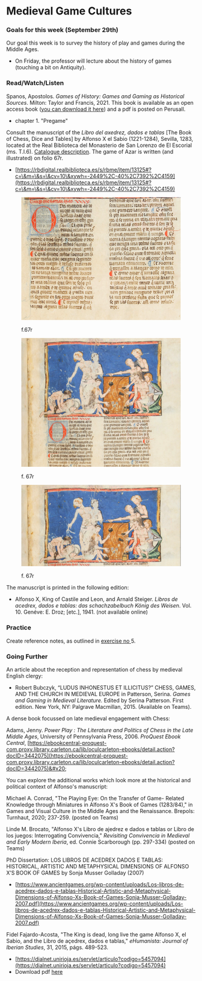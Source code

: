 # Medieval Game Cultures

### Goals for this week (September 29th)

Our goal this week is to survey the history of play and games during the Middle Ages.&#x20;

* On Friday, the professor will lecture about the history of games (touching a bit on Antiquity).

### Read/Watch/Listen

Spanos, Apostolos. _Games of History: Games and Gaming as Historical Sources_. Milton: Taylor and Francis, 2021. This book is available as an open access book ([you can download it here](https://www.taylorfrancis.com/books/oa-mono/10.4324/9780429342479/games-history-apostolos-spanos)) and a pdf is posted on Perusall.

* chapter 1. "Pregame"

Consult the manuscript of the _Libro del axedrez, dados e tablas_ \[The Book of Chess, Dice and Tables] by Alfonso X el Sabio (1221-1284), Sevilla, 1283, located at the Real Biblioteca del Monasterio de San Lorenzo de El Escorial (ms. T.I.6). [Catalogue description](https://rbmecat.patrimonionacional.es/cgi-bin/koha/opac-detail.pl?biblionumber=825). The game of Azar is written (and illustrated) on folio 67r.&#x20;

* [https://rbdigital.realbiblioteca.es/s/rbme/item/13125#?c=\&m=\&s=\&cv=10\&xywh=-2449%2C-40%2C7392%2C4159](https://rbdigital.realbiblioteca.es/s/rbme/item/13125#?c=\&m=\&s=\&cv=10\&xywh=-2449%2C-40%2C7392%2C4159)

<div>

<figure><img src="../../.gitbook/assets/Screen Shot 2022-10-04 at 10.41.18 AM.png" alt=""><figcaption><p>f.67r</p></figcaption></figure>

 

<figure><img src="../../.gitbook/assets/Screen Shot 2022-10-04 at 10.40.52 AM.png" alt=""><figcaption><p>f. 67r</p></figcaption></figure>

 

<figure><img src="../../.gitbook/assets/Screen Shot 2022-10-04 at 10.40.41 AM.png" alt=""><figcaption><p>f. 67r</p></figcaption></figure>

</div>

The manuscript is printed in the following edition:&#x20;

* Alfonso X, King of Castile and Leon, and Arnald Steiger. _Libros de acedrex, dados e tablas: das schachzabelbuch König des Weisen_. Vol. 10. Genéve: E. Droz; \[etc.], 1941. (not available online)

### Practice

Create reference notes, as outlined in [exercise no ](../../course-info/assignments/5.-writing-up-game-reference-notes.md)5.&#x20;

### Going Further

An article about the reception and representation of chess by medieval English clergy:

* Robert Bubczyk, “LUDUS INHONESTUS ET ILLICITUS?” CHESS, GAMES, AND THE CHURCH IN MEDIEVAL EUROPE in Patterson, Serina. _Games and Gaming in Medieval Literature._ Edited by Serina Patterson. First edition. New York, NY: Palgrave Macmillan, 2015. (Available on Teams).

A dense book focussed on late medieval engagement with Chess:

Adams, Jenny. _Power Play : The Literature and Politics of Chess in the Late Middle Ages_, University of Pennsylvania Press, 2006. _ProQuest Ebook Central_, [https://ebookcentral-proquest-com.proxy.library.carleton.ca/lib/oculcarleton-ebooks/detail.action?docID=3442075](https://ebookcentral-proquest-com.proxy.library.carleton.ca/lib/oculcarleton-ebooks/detail.action?docID=3442075)&#x20;

You can explore the additional works which look more at the historical and political context of  Alfonso's manuscript:

Michael A. Conrad, "The Playing Eye: On the Transfer of Game- Related Knowledge through Miniatures in Alfonso X's Book of Games (1283/84)," in Games and Visual Culture in the Middle Ages and the Renaissance. Brepols: Turnhaut, 2020; 237-259. (posted on Teams)

Linde M. Brocato, "Alfonso X's Libro de ajedrez e dados e tablas or Libro de los juegos:  Interrogating Convivencia," _Revisiting Convivencia in Medieval and Early Modern Iberia_, ed. Connie Scarborough (pp. 297-334) (posted on Teams)

PhD Dissertation: LOS LIBROS DE ACEDREX DADOS E TABLAS: HISTORICAL, ARTISTIC AND METAPHYSICAL DIMENSIONS OF ALFONSO X’S BOOK OF GAMES by Sonja Musser Golladay (2007)

* [https://www.ancientgames.org/wp-content/uploads/Los-libros-de-acedrex-dados-e-tablas-Historical-Artistic-and-Metaphysical-Dimensions-of-Alfonso-Xs-Book-of-Games-Sonja-Musser-Golladay-2007.pdf](https://www.ancientgames.org/wp-content/uploads/Los-libros-de-acedrex-dados-e-tablas-Historical-Artistic-and-Metaphysical-Dimensions-of-Alfonso-Xs-Book-of-Games-Sonja-Musser-Golladay-2007.pdf)

Fidel Fajardo-Acosta, "The King is dead, long live the game Alfonso X, el Sabio, and the Libro de açedrex, dados e tablas," _eHumanista: Journal of Iberian Studies_, 31, 2015, págs. 489-523.&#x20;

* [https://dialnet.unirioja.es/servlet/articulo?codigo=5457094](https://dialnet.unirioja.es/servlet/articulo?codigo=5457094)
* Download pdf [here](https://dialnet.unirioja.es/descarga/articulo/5457094.pdf)&#x20;
